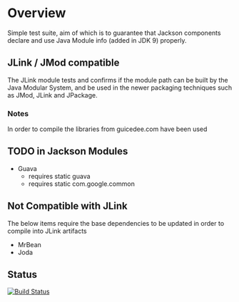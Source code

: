 # Overview

Simple test suite, aim of which is to guarantee that Jackson components declare and use
Java Module info (added in JDK 9) properly.

## JLink / JMod compatible 
The JLink module tests and confirms if the module path can be built by the Java Modular System, and be used in the newer packaging techniques such as JMod, JLink and JPackage.

### Notes
In order to compile the libraries from guicedee.com have been used

## TODO in Jackson Modules
* Guava
  * requires static guava
  * requires static com.google.common

## Not Compatible with JLink
The below items require the base dependencies to be updated in order to compile into JLink artifacts
* MrBean
* Joda

## Status

[![Build Status](https://travis-ci.org/FasterXML/jackson-jdk11-compat-test.svg)](https://travis-ci.org/FasterXML/jackson-jdk11-compat-test)
